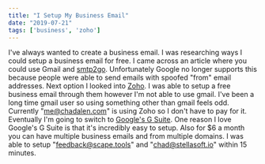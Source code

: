 ```yaml
---
title: "I Setup My Business Email"
date: "2019-07-21"
tags: ['business', 'zoho']
---
```


I've always wanted to create a business email. I was researching ways I could setup a business email for free. I came across an article where you could use Gmail and [smtp2go](https://www.smtp2go.com/). Unfortunately Google no longer supports this because people were able to send emails with spoofed "from" email addresses. Next option I looked into [Zoho](https://www.zoho.com/mail/?zmc=zoho-fa&ireft=ohome). I was able to setup a free business email through them however I'm not able to use gmail. I've been a long time gmail user so using something other than gmail feels odd. Currently "me@chadalen.com" is using Zoho so I don't have to pay for it. Eventually I'm going to switch to [Google's G Suite](https://gsuite.google.com/). One reason I love Google's G Suite is that it's incredibly easy to setup. Also for $6 a month you can have multiple business emails and from multiple domains. I was able to setup "feedback@scape.tools" and "chad@stellasoft.io" within 15 minutes.